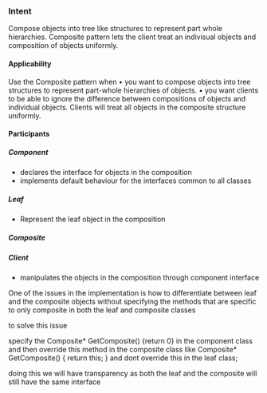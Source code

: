 ### Intent
Compose objects into tree like structures to represent part whole hierarchies.
Composite pattern lets the client treat an indivisual objects and  composition of objects uniformly.

#### Applicability
Use the Composite pattern when
• you want to compose objects into tree structures to represent part-whole hierarchies of objects.
• you want clients to be able to ignore the difference between compositions of
objects and individual objects. Clients will treat all objects in the composite
structure uniformly.

#### Participants

##### Component
 - declares the interface  for objects in the composition
 - implements default behaviour for the interfaces common to all classes

##### Leaf
 - Represent the leaf object in the composition

##### Composite

##### Client
 - manipulates the objects in the composition through component interface


One of the issues in the implementation is how to differentiate between leaf and the composite objects without specifying the methods that are specific to only composite in both the leaf and composite classes

to solve this issue

specify the Composite* GetComposite() {return 0} in the component class and then override this method in the composite class like
Composite* GetComposite() { return this; } and dont override this in the leaf class;

doing this we will have transparency as both the leaf and the composite will still have the same interface